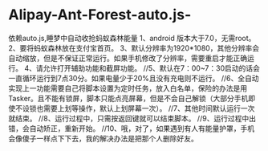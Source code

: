 # Alipay-Ant-Forest-auto.js-
依赖auto.js,睡梦中自动收抢蚂蚁森林能量 
1、android 版本大于7.0，无需root。 
2、要将蚂蚁森林放在支付宝首页。 
3、默认分辨率为1920*1080，其他分辨率会自动缩放，但是不保证正常运行。如果手机修改了分辨率，需要重启才能正确运行。 
4、请允许打开辅助功能和截屏功能。 
//5、默认在7：00~7：30启动的话会一直循环运行到7点30分。如果电量少于20%且没有充电则不运行。 
//6、全自动实现上一功能需要自己将脚本设置为定时任务，放入白名单，保险的办法是用Tasker。且不能有锁屏，脚本只能点亮屏幕，但是不会自己解锁（大部分手机即使不设锁也需要上划等操作，默认上划屏幕一次）。 
//7、其他时间默认运行一次就结束。
//8、运行过程中，只需按返回键就可以结束脚本。
//9、运行过程中出错，会自动矫正，重新开始。
//10、哦，对了，如果遇到有人有能量护罩，手机会像傻子一样点下下去，我的解决办法是把那个人删除好友。

